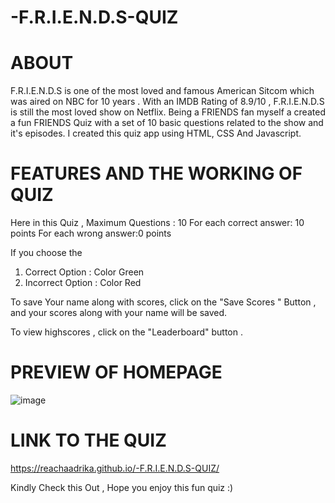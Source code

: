 # -F.R.I.E.N.D.S-QUIZ

# ABOUT 

F.R.I.E.N.D.S is one of the most loved and famous American Sitcom which was aired on NBC for 10 years .
With an IMDB Rating of 8.9/10 , F.R.I.E.N.D.S is still the most loved show on Netflix.
Being a FRIENDS fan myself a created a fun FRIENDS Quiz with a set of 10 basic questions related to the show and it's episodes.
I created this quiz app using HTML, CSS And Javascript.

# FEATURES AND THE WORKING OF QUIZ 

Here in this Quiz ,
Maximum Questions : 10
For each correct answer: 10 points 
For each wrong answer:0 points 

If you choose the 
 1. Correct Option : Color Green 
 2. Incorrect Option : Color Red 

To save Your name along with scores, click on the "Save Scores " Button , and your scores along with your name will be saved.

To view highscores , click on the "Leaderboard" button .



# PREVIEW OF HOMEPAGE

![image](https://user-images.githubusercontent.com/64789514/110167264-85446180-7e1b-11eb-9e12-f6994ac0f174.png)

# LINK TO THE QUIZ 

https://reachaadrika.github.io/-F.R.I.E.N.D.S-QUIZ/

Kindly Check this Out , Hope you enjoy this fun quiz :)


